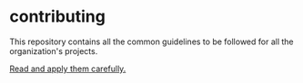 # contributing

This repository contains all the common guidelines to be followed for all the organization's projects.

[Read and apply them carefully.](CONTRIBUTING.md)
